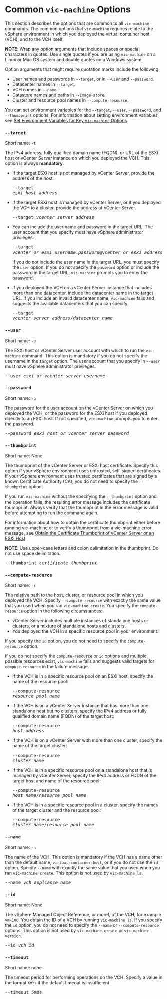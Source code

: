 # Common `vic-machine` Options #

This section describes the options that are common to all `vic-machine` commands. The common options that `vic-machine` requires relate to the vSphere environment in which you deployed the virtual container host (VCH), and to the VCH itself.  

**NOTE**: Wrap any option arguments that include spaces or special characters in quotes. Use single quotes if you are using `vic-machine` on a Linux or Mac OS system and double quotes on a Windows system. 

Option arguments that might require quotation marks include the following:

- User names and passwords in `--target`, or in `--user` and `--password`.
- Datacenter names in `--target`.
- VCH names in `--name`.
- Datastore names and paths in `--image-store`.
- Cluster and resource pool names in `--compute-resource`.

You can set environment variables for the `--target`, `--user`, `--password`, and `--thumbprint` options. For information about setting environment variables, see [Set Environment Variables for Key `vic-machine` Options](vic_env_variables.md).

### `--target` ###

Short name: `-t`

The IPv4 address, fully qualified domain name (FQDN), or URL of the ESXi host or vCenter Server instance on which you deployed the VCH. This option is always **mandatory**.

- If the target ESXi host is not managed by vCenter Server, provide the address of the host.<pre>--target <i>esxi_host_address</i></pre>
- If the target ESXi host is managed by vCenter Server, or if you deployed the VCH to a cluster, provide the address of vCenter Server.<pre>--target <i>vcenter_server_address</i></pre>
- You can include the user name and password in the target URL.  The user account that you specify must have vSphere administrator privileges.<pre>--target <i>vcenter_or_esxi_username</i>:<i>password</i>@<i>vcenter_or_esxi_address</i></pre>
  
  If you do not include the user name in the target URL, you must specify the `user` option. If you do not specify the `password` option or include the password in the target URL, `vic-machine` prompts you to enter the password.
- If you deployed the VCH on a vCenter Server instance that includes more than one datacenter, include the datacenter name in the target URL. If you include an invalid datacenter name, `vic-machine` fails and suggests the available datacenters that you can specify.<pre>--target <i>vcenter_server_address</i>/<i>datacenter_name</i></pre>


### `--user` ###

Short name: `-u`

The ESXi host or vCenter Server user account with which to run the `vic-machine` command. This option is mandatory if you do not specify the username in the `target` option. The user account that you specify in `--user` must have vSphere administrator privileges.

<pre>--user <i>esxi_or_vcenter_server_username</i></pre>

### `--password` ###

Short name: `-p`

The password for the user account on the vCenter Server on which you  deployed the VCH, or the password for the ESXi host if you deployed directly to an ESXi host. If not specified, `vic-machine` prompts you to enter the password.

<pre>--password <i>esxi_host_or_vcenter_server_password</i></pre>

### `--thumbprint` ###

Short name: None

The thumbprint of the vCenter Server or ESXi host certificate. Specify this option if your vSphere environment uses untrusted, self-signed certificates. If your vSphere environment uses trusted certificates that are signed by a known Certificate Authority (CA), you do not need to specify the `--thumbprint` option.

If you run `vic-machine` without the specifying the `--thumbprint` option and the operation fails, the resulting error message includes the certificate thumbprint. Always verify that the thumbprint in the error message is valid before attempting to run the command again.  

For information about how to obtain the certificate thumbprint either before running vic-machine or to verify a thumbprint from a vic-machine error message, see [Obtain the Certificate Thumbprint of vCenter Server or an ESXi Host](obtain_thumbprint.md). 

**NOTE**: Use upper-case letters and colon delimitation in the thumbprint. Do not use space delimitation.

<pre>--thumbprint <i>certificate_thumbprint</i></pre>

### `--compute-resource` ###

Short name: `-r`

The relative path to the host, cluster, or resource pool in which you deployed the VCH. Specify `--compute-resource` with exactly the same value that you used when you ran `vic-machine create`. You specify the `compute-resource` option in the following circumstances:

- vCenter Server includes multiple instances of standalone hosts or clusters, or a mixture of standalone hosts and clusters.
- You deployed the VCH in a specific resource pool in your environment. 

If you specify the `id` option, you do not need to specify the `compute-resource` option.

If you do not specify the `compute-resource` or `id` options and multiple possible resources exist, `vic-machine` fails and suggests valid targets for `compute-resource` in the failure message. 

* If the VCH is in a specific resource pool on an ESXi host, specify the name of the resource pool: <pre>--compute-resource  <i>resource_pool_name</i></pre>
* If the VCH is on a vCenter Server instance that has more than one standalone host but no clusters, specify the IPv4 address or fully qualified domain name (FQDN) of the target host:<pre>--compute-resource <i>host_address</i></pre>
* If the VCH is on a vCenter Server with more than one cluster, specify the name of the target cluster: <pre>--compute-resource <i>cluster_name</i></pre>
* If the VCH is in a specific resource pool on a standalone host that is managed by vCenter Server, specify the IPv4 address or FQDN of the target host and name of the resource pool:<pre>--compute-resource <i>host_name</i>/<i>resource_pool_name</i></pre>
* If the VCH is in a specific resource pool in a cluster, specify the names of the target cluster and the resource pool:<pre>--compute-resource <i>cluster_name</i>/<i>resource_pool_name</i></pre>

### `--name` ###

Short name: `-n`

The name of the VCH. This option is mandatory if the VCH has a name other than the default name, `virtual-container-host`, or if you do not use the `id` option. Specify `--name` with exactly the same value that you used when you ran `vic-machine create`. This option is not used by `vic-machine ls`.

<pre>--name <i>vch_appliance_name</i></pre>

### `--id` ###

Short name: None

The vSphere Managed Object Reference, or moref, of the VCH, for example `vm-100`.  You obtain the ID of a VCH by running `vic-machine ls`. If you specify the `id` option, you do not need to specify the `--name` or `--compute-resource` options. This option is not used by `vic-machine create` or `vic-machine version`.

<pre>--id <i>vch_id</i></pre>

### `--timeout` ###

Short name: none

The timeout period for performing operations on the VCH. Specify a value in the format `XmYs` if the default timeout is insufficient.

<pre>--timeout 5m0s</pre> 
